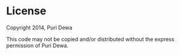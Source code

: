 # License

Copyright 2014, Puri Dewa

This code may not be copied and/or distributed without the express permission of Puri Dewa.
